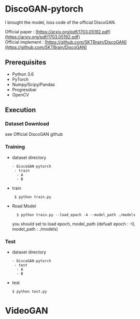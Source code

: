 # DiscoGAN-pytorch
I brought the model, loss code of the official DiscoGAN.

Official paper : [https://arxiv.org/pdf/1703.05192.pdf](https://arxiv.org/pdf/1703.05192.pdf) <br>
Official implement : [https://github.com/SKTBrain/DiscoGAN](https://github.com/SKTBrain/DiscoGAN)

## Prerequisites
- Python 3.6
- PyTorch
- Numpy/Scipy/Pandas
- Progressbar
- OpenCV

## Execution

### Dataset Download
see Official DiscoGAN github

### Training
- dataset directory
  ```
  - DiscoGAN-pytorch
   - train
    - A
    - B
  ```
- train

       $ python train.py
    
    
- Road Model<br>
    
        $ python train.py --load_epoch -4 --model_path ./models       
   you should set to load epoch, model_path (defualt epoch : -0, model_path : ./models)

 
### Test
- dataset directory
  ```
  - DiscoGAN-pytorch
   - test
    - A
    - B
  ```
- test


      $ python test.py
    
    
# VideoGAN
